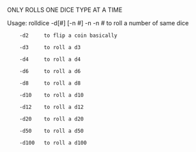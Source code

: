 ONLY ROLLS ONE DICE TYPE AT A TIME

Usage: rolldice -d[#] [-n #]
        -n      -n # to roll a number of same dice

        -d2     to flip a coin basically

        -d3     to roll a d3

        -d4     to roll a d4

        -d6     to roll a d6

        -d8     to roll a d8

        -d10    to roll a d10

        -d12    to roll a d12

        -d20    to roll a d20

        -d50    to roll a d50

        -d100   to roll a d100


